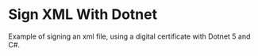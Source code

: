 # Sign XML With Dotnet
Example of signing an xml file, using a digital certificate with Dotnet 5 and C#.
